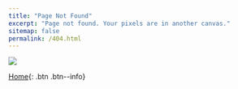 ```yaml
---
title: "Page Not Found"
excerpt: "Page not found. Your pixels are in another canvas."
sitemap: false
permalink: /404.html
---
```


![](https://i0.wp.com/learn.onemonth.com/wp-content/uploads/2017/08/1-10.png?w=845&ssl=1)

[Home](https://hongryeolin.github.io/){: .btn .btn--info}